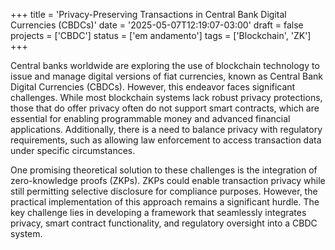 +++
title = 'Privacy-Preserving Transactions in Central Bank Digital Currencies (CBDCs)'
date = '2025-05-07T12:19:07-03:00'
draft = false
projects = ['CBDC']
status = ['em andamento']
tags = ['Blockchain', 'ZK']
+++

Central banks worldwide are exploring the use of blockchain technology to issue and manage digital versions of fiat currencies, known as Central Bank Digital Currencies (CBDCs). However, this endeavor faces significant challenges. While most blockchain systems lack robust privacy protections, those that do offer privacy often do not support smart contracts, which are essential for enabling programmable money and advanced financial applications. Additionally, there is a need to balance privacy with regulatory requirements, such as allowing law enforcement to access transaction data under specific circumstances.

One promising theoretical solution to these challenges is the integration of zero-knowledge proofs (ZKPs). ZKPs could enable transaction privacy while still permitting selective disclosure for compliance purposes. However, the practical implementation of this approach remains a significant hurdle. The key challenge lies in developing a framework that seamlessly integrates privacy, smart contract functionality, and regulatory oversight into a CBDC system.